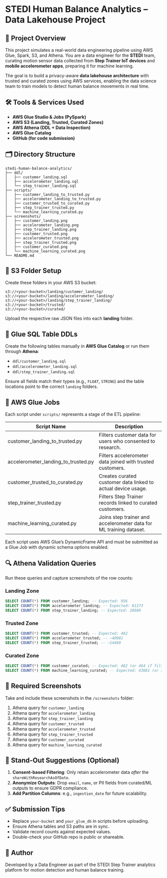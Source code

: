 # STEDI Human Balance Analytics – Data Lakehouse Project

## 📘 Project Overview

This project simulates a real-world data engineering pipeline using AWS Glue, Spark, S3, and Athena. You are a data engineer for the **STEDI** team, curating motion sensor data collected from **Step Trainer IoT devices** and **mobile accelerometer apps**, preparing it for machine learning.

The goal is to build a privacy-aware **data lakehouse architecture** with trusted and curated zones using AWS services, enabling the data science team to train models to detect human balance movements in real time.

## 🛠 Tools & Services Used

- **AWS Glue Studio & Jobs (PySpark)**
- **AWS S3 (Landing, Trusted, Curated Zones)**
- **AWS Athena (DDL + Data Inspection)**
- **AWS Glue Catalog**
- **GitHub (for code submission)**

## 🗂 Directory Structure

```
stedi-human-balance-analytics/
├── ddl/
│   ├── customer_landing.sql
│   ├── accelerometer_landing.sql
│   └── step_trainer_landing.sql
├── scripts/
│   ├── customer_landing_to_trusted.py
│   ├── accelerometer_landing_to_trusted.py
│   ├── customer_trusted_to_curated.py
│   ├── step_trainer_trusted.py
│   └── machine_learning_curated.py
├── screenshots/
│   ├── customer_landing.png
│   ├── accelerometer_landing.png
│   ├── step_trainer_landing.png
│   ├── customer_trusted.png
│   ├── accelerometer_trusted.png
│   ├── step_trainer_trusted.png
│   ├── customer_curated.png
│   └── machine_learning_curated.png
└── README.md
```

## 📁 S3 Folder Setup

Create these folders in your AWS S3 bucket:

```
s3://<your-bucket>/landing/customer_landing/
s3://<your-bucket>/landing/accelerometer_landing/
s3://<your-bucket>/landing/step_trainer_landing/
s3://<your-bucket>/trusted/
s3://<your-bucket>/curated/
```

Upload the respective raw JSON files into each **landing** folder.

## 🧾 Glue SQL Table DDLs

Create the following tables manually in **AWS Glue Catalog** or run them through **Athena**:

- `ddl/customer_landing.sql`
- `ddl/accelerometer_landing.sql`
- `ddl/step_trainer_landing.sql`

Ensure all fields match their types (e.g., `FLOAT`, `STRING`) and the table locations point to the correct `landing` folders.

## 🔁 AWS Glue Jobs

Each script under `scripts/` represents a stage of the ETL pipeline:

| Script Name                          | Description                                                                 |
|-------------------------------------|-----------------------------------------------------------------------------|
| customer_landing_to_trusted.py     | Filters customer data for users who consented to research.                 |
| accelerometer_landing_to_trusted.py| Filters accelerometer data joined with trusted customers.                  |
| customer_trusted_to_curated.py     | Creates curated customer data linked to actual device usage.               |
| step_trainer_trusted.py            | Filters Step Trainer records linked to curated customers.                  |
| machine_learning_curated.py        | Joins step trainer and accelerometer data for ML training dataset.         |

Each script uses AWS Glue’s DynamicFrame API and must be submitted as a Glue Job with dynamic schema options enabled.

## 🔍 Athena Validation Queries

Run these queries and capture screenshots of the row counts:

### Landing Zone

```sql
SELECT COUNT(*) FROM customer_landing; -- Expected: 956
SELECT COUNT(*) FROM accelerometer_landing; -- Expected: 81273
SELECT COUNT(*) FROM step_trainer_landing; -- Expected: 28680
```

### Trusted Zone

```sql
SELECT COUNT(*) FROM customer_trusted; -- Expected: 482
SELECT COUNT(*) FROM accelerometer_trusted; -- ~40981
SELECT COUNT(*) FROM step_trainer_trusted; -- ~14460
```

### Curated Zone

```sql
SELECT COUNT(*) FROM customer_curated; -- Expected: 482 (or 464 if filtered)
SELECT COUNT(*) FROM machine_learning_curated; -- Expected: 43681 (or 34437 if filtered)
```

## 📸 Required Screenshots

Take and include these screenshots in the `/screenshots` folder:

1. Athena query for `customer_landing`
2. Athena query for `accelerometer_landing`
3. Athena query for `step_trainer_landing`
4. Athena query for `customer_trusted`
5. Athena query for `accelerometer_trusted`
6. Athena query for `step_trainer_trusted`
7. Athena query for `customer_curated`
8. Athena query for `machine_learning_curated`

## 🌟 Stand-Out Suggestions (Optional)

1. **Consent-based Filtering**: Only retain accelerometer data *after* the `shareWithResearchAsOfDate`.
2. **Anonymize Outputs**: Drop `email`, `name`, or PII fields from curated/ML outputs to ensure GDPR compliance.
3. **Add Partition Columns**: e.g., `ingestion_date` for future scalability.

## ✅ Submission Tips

- Replace `your-bucket` and `your_glue_db` in scripts before uploading.
- Ensure Athena tables and S3 paths are in sync.
- Validate record counts against expected values.
- Double-check your GitHub repo is public or shareable.

## 🧠 Author

Developed by a Data Engineer as part of the STEDI Step Trainer analytics platform for motion detection and human balance training.